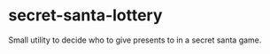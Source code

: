 secret-santa-lottery
====================

Small utility to decide who to give presents to in a secret santa game.

